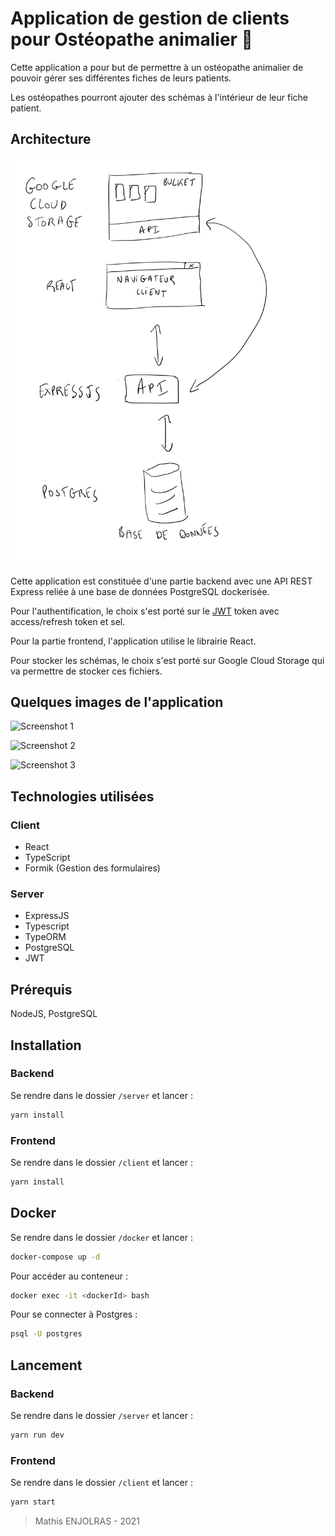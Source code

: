 # Application de gestion de clients pour Ostéopathe animalier :racehorse:

Cette application a pour but de permettre à un ostéopathe animalier de pouvoir gérer ses différentes fiches de leurs patients.

Les ostéopathes pourront ajouter des schémas à l'intérieur de leur fiche patient.

## Architecture

![Architecture](https://github.com/mathiz11/osteopath-web/blob/main/images/architecture.jpg?raw=true)

Cette application est constituée d'une partie backend avec une API REST Express reliée à une base de données PostgreSQL dockerisée.

Pour l'authentification, le choix s'est porté sur le [JWT](https://jwt.io/) token avec access/refresh token et sel.

Pour la partie frontend, l'application utilise le librairie React.

Pour stocker les schémas, le choix s'est porté sur Google Cloud Storage qui va permettre de stocker ces fichiers.

## Quelques images de l'application

![Screenshot 1](https://github.com/mathiz11/osteopath-web/blob/main/images/screen1.jpg?raw=true)

![Screenshot 2](https://github.com/mathiz11/osteopath-web/blob/main/images/screen2.jpg?raw=true)

![Screenshot 3](https://github.com/mathiz11/osteopath-web/blob/main/images/screen3.jpg?raw=true)

## Technologies utilisées

### Client

- React
- TypeScript
- Formik (Gestion des formulaires)

### Server

- ExpressJS
- Typescript
- TypeORM
- PostgreSQL
- JWT

## Prérequis

NodeJS, PostgreSQL

## Installation

### Backend

Se rendre dans le dossier `/server` et lancer :

```bash
yarn install
```

### Frontend

Se rendre dans le dossier `/client` et lancer :

```bash
yarn install
```

## Docker

Se rendre dans le dossier `/docker` et lancer :

```bash
docker-compose up -d
```

Pour accéder au conteneur :

```bash
docker exec -it <dockerId> bash
```

Pour se connecter à Postgres :

```bash
psql -U postgres
```

## Lancement

### Backend

Se rendre dans le dossier `/server` et lancer :

```bash
yarn run dev
```

### Frontend

Se rendre dans le dossier `/client` et lancer :

```bash
yarn start
```

> Mathis ENJOLRAS - 2021
